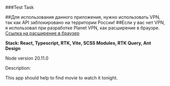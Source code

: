###Test Task 

##Для использования данного приложения, нужно использовать VPN, так как API заблокировано на территории России!
##Если у вас нет VPN, я использовал при разработке Planet VPN, как расширение в браузре.
[Ссылка на расширение в браузер](https://chromewebstore.google.com/detail/free-vpn-proxy-and-ad-blo/hipncndjamdcmphkgngojegjblibadbe)

**Stack: React, Typescript, RTK, Vite, SCSS Modules, RTK Query, Ant Design**

Node version 20.11.0

Description: 

This app should help to find movie to watch it tonight.
